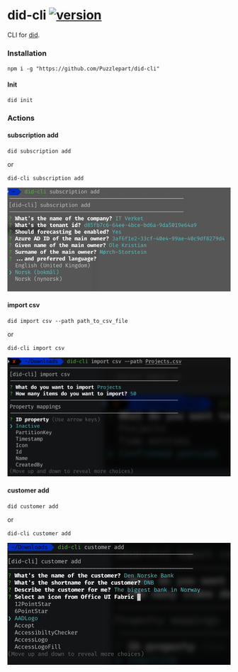 # did-cli [![version](https://img.shields.io/badge/version-0.0.22-green.svg)](https://semver.org)

CLI for [did](https://github.com/Puzzlepart/did).

### Installation

```shell
npm i -g "https://github.com/Puzzlepart/did-cli"
```


#### Init

```shell
did init
```



### Actions

#### subscription add

```shell
did subscription add
```

or

```shell
did-cli subscription add
```



![image-20210311092849679](assets/image-20210311092849679.png)

#### import csv

```shell
did import csv --path path_to_csv_file
```

or

```shell
did-cli import csv
```


![image-20210311092955701](assets/image-20210311092955701.png)

#### customer add

```shell
did customer add
```

or

```shell
did-cli customer add
```

![image-20210311093034792](assets/image-20210311093034792.png)
